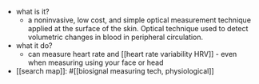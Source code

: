   * what is it?
    * a noninvasive, low cost, and simple optical measurement technique applied at the surface of the skin. Optical technique used to detect volumetric changes in blood in peripheral circulation.
  * what it do?
    * can measure heart rate and [[heart rate variability HRV]] - even when measuring using your face or head
  * [[search map]]: #[[biosignal measuring tech, physiological]]